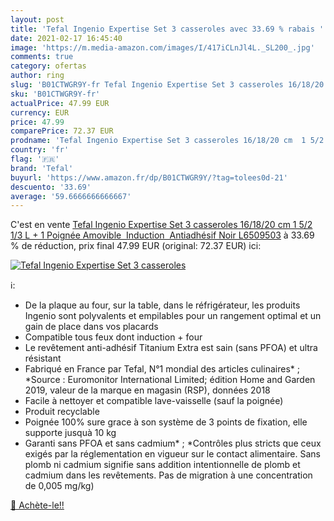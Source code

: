 ```yaml
---
layout: post
title: 'Tefal Ingenio Expertise Set 3 casseroles avec 33.69 % rabais '
date: 2021-02-17 16:45:40
image: 'https://m.media-amazon.com/images/I/417iCLnJl4L._SL200_.jpg'
comments: true
category: ofertas
author: ring
slug: 'B01CTWGR9Y-fr Tefal Ingenio Expertise Set 3 casseroles 16/18/20 cm 1 5/2...'
sku: 'B01CTWGR9Y-fr'
actualPrice: 47.99 EUR
currency: EUR
price: 47.99
comparePrice: 72.37 EUR
prodname: 'Tefal Ingenio Expertise Set 3 casseroles 16/18/20 cm  1 5/2 1/3 L  + 1 Poignée Amovible  Induction  Antiadhésif  Noir L6509503'
country: 'fr'
flag: '🇫🇷'
brand: 'Tefal'
buyurl: 'https://www.amazon.fr/dp/B01CTWGR9Y/?tag=tolees0d-21'
descuento: '33.69'
average: '59.6666666666667'
---
```


C'est en vente [Tefal Ingenio Expertise Set 3 casseroles 16/18/20 cm  1 5/2 1/3 L  + 1 Poignée Amovible  Induction  Antiadhésif  Noir L6509503](https://www.amazon.fr/dp/B01CTWGR9Y/?tag=tolees0d-21)  à  33.69 % de réduction, prix final  47.99 EUR (original: 72.37 EUR) ici:

[![Tefal Ingenio Expertise Set 3 casseroles](https://m.media-amazon.com/images/I/417iCLnJl4L._SL200_.jpg)](https://www.amazon.fr/dp/B01CTWGR9Y/?tag=tolees0d-21)

ℹ️:

- De la plaque au four, sur la table, dans le réfrigérateur, les produits Ingenio sont polyvalents et empilables pour un rangement optimal et un gain de place dans vos placards
- Compatible tous feux dont induction + four
- Le revêtement anti-adhésif Titanium Extra est sain (sans PFOA) et ultra résistant
- Fabriqué en France par Tefal, N°1 mondial des articles culinaires* ; *Source : Euromonitor International Limited; édition Home and Garden 2019, valeur de la marque en magasin (RSP), données 2018
- Facile à nettoyer et compatible lave-vaisselle (sauf la poignée)
- Produit recyclable
- Poignée 100% sure grace à son système de 3 points de fixation, elle supporte jusquà 10 kg
- Garanti sans PFOA et sans cadmium* ; *Contrôles plus stricts que ceux exigés par la réglementation en vigueur sur le contact alimentaire. Sans plomb ni cadmium signifie sans addition intentionnelle de plomb et cadmium dans les revêtements. Pas de migration à une concentration de 0,005 mg/kg)

[🛒 Achète-le!!](https://www.amazon.fr/dp/B01CTWGR9Y/?tag=tolees0d-21)
